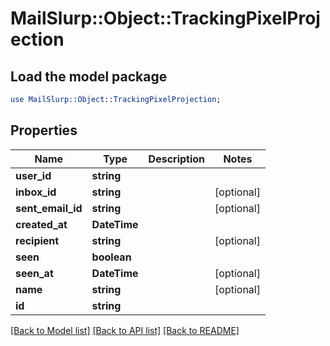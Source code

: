 # MailSlurp::Object::TrackingPixelProjection

## Load the model package
```perl
use MailSlurp::Object::TrackingPixelProjection;
```

## Properties
Name | Type | Description | Notes
------------ | ------------- | ------------- | -------------
**user_id** | **string** |  | 
**inbox_id** | **string** |  | [optional] 
**sent_email_id** | **string** |  | [optional] 
**created_at** | **DateTime** |  | 
**recipient** | **string** |  | [optional] 
**seen** | **boolean** |  | 
**seen_at** | **DateTime** |  | [optional] 
**name** | **string** |  | [optional] 
**id** | **string** |  | 

[[Back to Model list]](../README#documentation-for-models) [[Back to API list]](../README#documentation-for-api-endpoints) [[Back to README]](../README)


